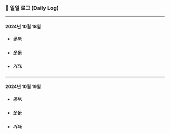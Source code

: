### 📅 일일 로그 (Daily Log)

-----
#### 2024년 10월 18일
  - ##### 공부: 
  - ##### 운동: 
  - ##### 기타:
    
-----
#### 2024년 10월 19일
  - ##### 공부: 
  - ##### 운동: 
  - ##### 기타:
